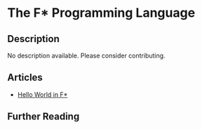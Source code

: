 # The F\* Programming Language

## Description

No description available. Please consider contributing.

## Articles

- [Hello World in F\*](https://sampleprograms.io/projects/hello-world/f-star)

## Further Reading